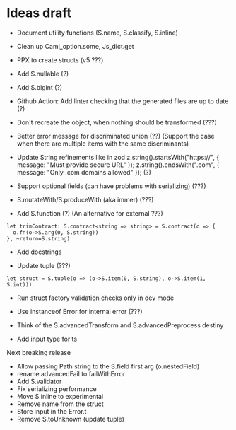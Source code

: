 # Ideas draft

- Document utility functions (S.name, S.classify, S.inline)

- Clean up Caml_option.some, Js_dict.get

- PPX to create structs (v5 ???)

- Add S.nullable (?)

- Add S.bigint (?)

- Github Action: Add linter checking that the generated files are up to date (?)

- Don't recreate the object, when nothing should be transformed (???)

- Better error message for discriminated union (??) (Support the case when there are multiple items with the same discriminants)

- Update String refinements like in zod
  z.string().startsWith("https://", { message: "Must provide secure URL" });
  z.string().endsWith(".com", { message: "Only .com domains allowed" }); (?)

- Support optional fields (can have problems with serializing) (???)

- S.mutateWith/S.produceWith (aka immer) (???)

- Add S.function (?) (An alternative for external ???)

```
let trimContract: S.contract<string => string> = S.contract(o => {
  o.fn(o->S.arg(0, S.string))
}, ~return=S.string)
```

- Add docstrings

- Update tuple (???)

```
let struct = S.tuple(o => (o->S.item(0, S.string), o->S.item(1, S.int)))
```

- Run struct factory validation checks only in dev mode

- Use instanceof Error for internal error (???)

- Think of the S.advancedTransform and S.advancedPreprocess destiny

- Add input type for ts

Next breaking release

- Allow passing Path string to the S.field first arg (o.nestedField)
- rename advancedFail to failWithError
- Add S.validator
- Fix serializing performance
- Move S.inline to experimental
- Remove name from the struct
- Store input in the Error.t
- Remove S.toUnknown (update tuple)
